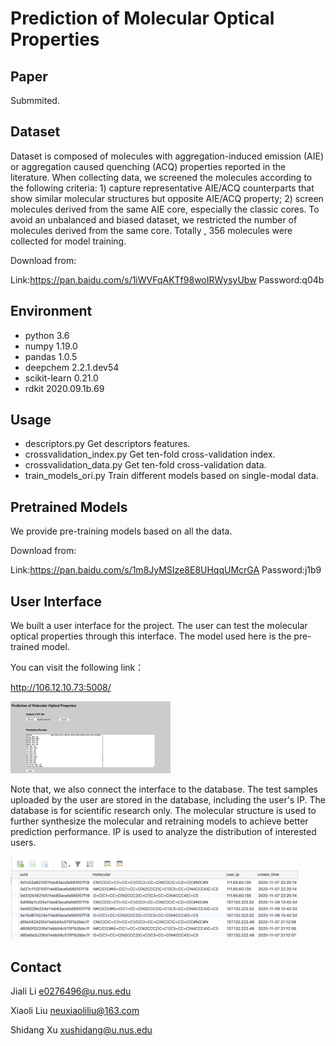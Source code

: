 
# Prediction of Molecular Optical Properties
## Paper

Submmited.

## Dataset

Dataset is composed of molecules with aggregation-induced emission (AIE) or aggregation caused quenching (ACQ) properties reported in the literature. When collecting data, we screened the molecules according to the following criteria: 1) capture representative AIE/ACQ counterparts that show similar molecular structures but opposite AIE/ACQ property; 2) screen molecules derived from the same AIE core, especially the classic cores. To avoid an unbalanced and biased dataset, we restricted the number of molecules derived from the same core. Totally , 356 molecules were collected for model training.

Download from:

Link:https://pan.baidu.com/s/1iWVFqAKTf98woIRWysyUbw  Password:q04b

## Environment

- python  3.6
- numpy  1.19.0
- pandas  1.0.5
- deepchem   2.2.1.dev54
- scikit-learn  0.21.0
- rdkit  2020.09.1b.69

## Usage

- descriptors.py    Get descriptors features.
- crossvalidation_index.py    Get ten-fold cross-validation index.
- crossvalidation_data.py    Get ten-fold cross-validation data.
- train_models_ori.py    Train different models based on single-modal data.

## Pretrained Models

We provide pre-training models based on all the data.

Download from:

Link:https://pan.baidu.com/s/1m8JyMSIze8E8UHqqUMcrGA  Password:j1b9

## User Interface

We built a user interface for the project. The user can test the molecular optical properties through this interface. The model used here is the pre-trained model.

You can visit the following link：

http://106.12.10.73:5008/

<img src="img/UI.png" alt="UI" style="zoom:25%;" />

Note that, we also connect the interface to the database. The test samples uploaded by the user are stored in the database, including the user's IP. The database is for scientific research only. The molecular structure is used to further synthesize the molecular and retraining models to achieve better prediction performance. IP is used to analyze the distribution of interested users.

<img src="img/DB.jpeg" alt="UI" style="zoom:45%;" />

## Contact

Jiali Li [e0276496@u.nus.edu](mailto:e0276496@u.nus.edu)

Xiaoli Liu [neuxiaoliliu@163.com](mailto:neuxiaoliliu@163.com)

Shidang Xu [xushidang@u.nus.edu](mailto:xushidang@u.nus.edu)

